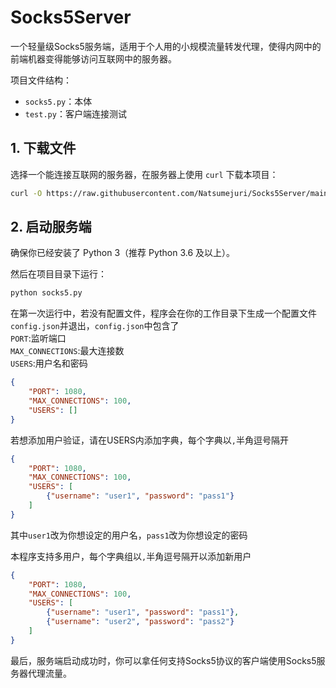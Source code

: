 # Socks5Server
一个轻量级Socks5服务端，适用于个人用的小规模流量转发代理，使得内网中的前端机器变得能够访问互联网中的服务器。  

项目文件结构：  
+ `socks5.py`：本体
+ `test.py`：客户端连接测试

## 1. 下载文件

选择一个能连接互联网的服务器，在服务器上使用 `curl` 下载本项目：

```bash
curl -O https://raw.githubusercontent.com/Natsumejuri/Socks5Server/main/socks5.py
```
## 2. 启动服务端

确保你已经安装了 Python 3（推荐 Python 3.6 及以上）。

然后在项目目录下运行：

```bash
python socks5.py
```
在第一次运行中，若没有配置文件，程序会在你的工作目录下生成一个配置文件`config.json`并退出，`config.json`中包含了  
`PORT`:监听端口  
`MAX_CONNECTIONS`:最大连接数  
`USERS`:用户名和密码  

```json
{
    "PORT": 1080,
    "MAX_CONNECTIONS": 100,
    "USERS": []
}
```
若想添加用户验证，请在USERS内添加字典，每个字典以`,`半角逗号隔开  
```json
{
    "PORT": 1080,
    "MAX_CONNECTIONS": 100,
    "USERS": [
        {"username": "user1", "password": "pass1"}
    ]
}

```
其中`user1`改为你想设定的用户名，`pass1`改为你想设定的密码  

本程序支持多用户，每个字典组以`,`半角逗号隔开以添加新用户  
```json
{
    "PORT": 1080,
    "MAX_CONNECTIONS": 100,
    "USERS": [
        {"username": "user1", "password": "pass1"},
        {"username": "user2", "password": "pass2"}
    ]
}

```

最后，服务端启动成功时，你可以拿任何支持Socks5协议的客户端使用Socks5服务器代理流量。  
